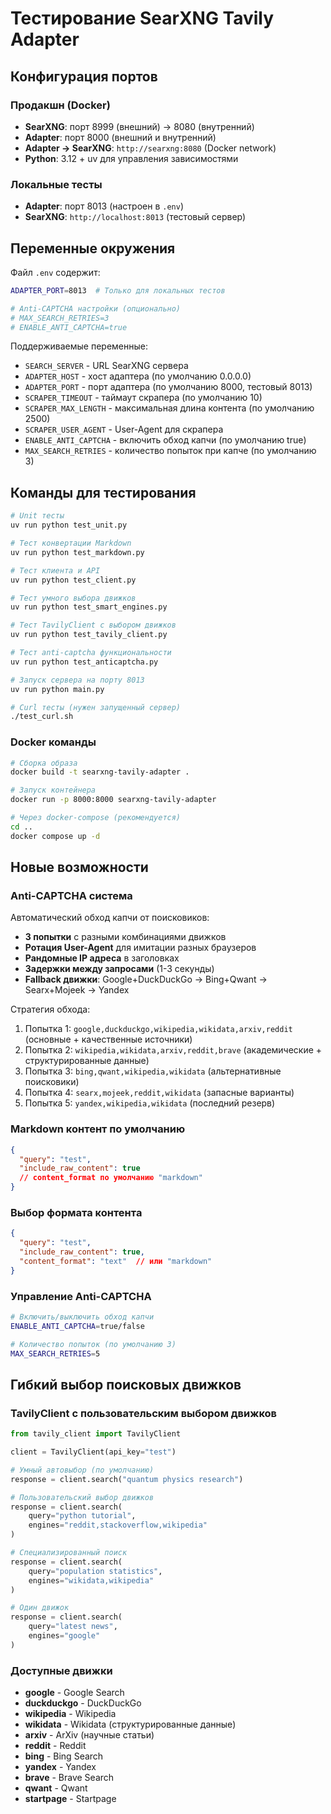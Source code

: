 # Тестирование SearXNG Tavily Adapter

## Конфигурация портов

### Продакшн (Docker)
- **SearXNG**: порт 8999 (внешний) → 8080 (внутренний)
- **Adapter**: порт 8000 (внешний и внутренний)
- **Adapter → SearXNG**: `http://searxng:8080` (Docker network)
- **Python**: 3.12 + uv для управления зависимостями

### Локальные тесты
- **Adapter**: порт 8013 (настроен в `.env`)
- **SearXNG**: `http://localhost:8013` (тестовый сервер)

## Переменные окружения

Файл `.env` содержит:
```bash
ADAPTER_PORT=8013  # Только для локальных тестов

# Anti-CAPTCHA настройки (опционально)
# MAX_SEARCH_RETRIES=3
# ENABLE_ANTI_CAPTCHA=true
```

Поддерживаемые переменные:
- `SEARCH_SERVER` - URL SearXNG сервера
- `ADAPTER_HOST` - хост адаптера (по умолчанию 0.0.0.0)
- `ADAPTER_PORT` - порт адаптера (по умолчанию 8000, тестовый 8013)
- `SCRAPER_TIMEOUT` - таймаут скрапера (по умолчанию 10)
- `SCRAPER_MAX_LENGTH` - максимальная длина контента (по умолчанию 2500)
- `SCRAPER_USER_AGENT` - User-Agent для скрапера
- `ENABLE_ANTI_CAPTCHA` - включить обход капчи (по умолчанию true)
- `MAX_SEARCH_RETRIES` - количество попыток при капче (по умолчанию 3)

## Команды для тестирования

```bash
# Unit тесты
uv run python test_unit.py

# Тест конвертации Markdown
uv run python test_markdown.py

# Тест клиента и API
uv run python test_client.py

# Тест умного выбора движков
uv run python test_smart_engines.py

# Тест TavilyClient с выбором движков
uv run python test_tavily_client.py

# Тест anti-captcha функциональности
uv run python test_anticaptcha.py

# Запуск сервера на порту 8013
uv run python main.py

# Curl тесты (нужен запущенный сервер)
./test_curl.sh
```

### Docker команды
```bash
# Сборка образа
docker build -t searxng-tavily-adapter .

# Запуск контейнера
docker run -p 8000:8000 searxng-tavily-adapter

# Через docker-compose (рекомендуется)
cd ..
docker compose up -d
```

## Новые возможности

### Anti-CAPTCHA система
Автоматический обход капчи от поисковиков:
- **3 попытки** с разными комбинациями движков
- **Ротация User-Agent** для имитации разных браузеров
- **Рандомные IP адреса** в заголовках 
- **Задержки между запросами** (1-3 секунды)
- **Fallback движки**: Google+DuckDuckGo → Bing+Qwant → Searx+Mojeek → Yandex

Стратегия обхода:
1. Попытка 1: `google,duckduckgo,wikipedia,wikidata,arxiv,reddit` (основные + качественные источники)
2. Попытка 2: `wikipedia,wikidata,arxiv,reddit,brave` (академические + структурированные данные)
3. Попытка 3: `bing,qwant,wikipedia,wikidata` (альтернативные поисковики)
4. Попытка 4: `searx,mojeek,reddit,wikidata` (запасные варианты)
5. Попытка 5: `yandex,wikipedia,wikidata` (последний резерв)

### Markdown контент по умолчанию
```json
{
  "query": "test",
  "include_raw_content": true
  // content_format по умолчанию "markdown"
}
```

### Выбор формата контента
```json
{
  "query": "test", 
  "include_raw_content": true,
  "content_format": "text"  // или "markdown"
}
```

### Управление Anti-CAPTCHA
```bash
# Включить/выключить обход капчи
ENABLE_ANTI_CAPTCHA=true/false

# Количество попыток (по умолчанию 3)
MAX_SEARCH_RETRIES=5
```

## Гибкий выбор поисковых движков

### TavilyClient с пользовательским выбором движков

```python
from tavily_client import TavilyClient

client = TavilyClient(api_key="test")

# Умный автовыбор (по умолчанию)
response = client.search("quantum physics research")

# Пользовательский выбор движков
response = client.search(
    query="python tutorial", 
    engines="reddit,stackoverflow,wikipedia"
)

# Специализированный поиск
response = client.search(
    query="population statistics", 
    engines="wikidata,wikipedia"
)

# Один движок
response = client.search(
    query="latest news", 
    engines="google"
)
```

### Доступные движки

- **google** - Google Search
- **duckduckgo** - DuckDuckGo
- **wikipedia** - Wikipedia
- **wikidata** - Wikidata (структурированные данные)
- **arxiv** - ArXiv (научные статьи)
- **reddit** - Reddit
- **bing** - Bing Search
- **yandex** - Yandex
- **brave** - Brave Search
- **qwant** - Qwant
- **startpage** - Startpage